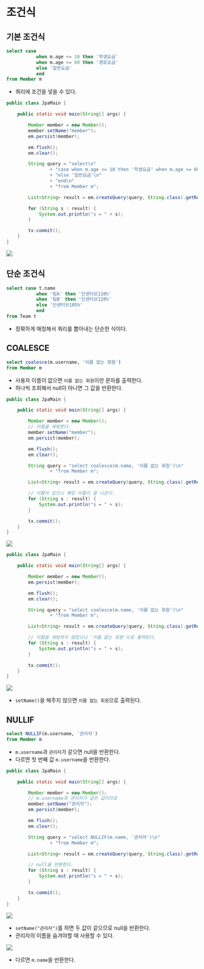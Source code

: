 # 조건식

## 기본 조건식

```sql
select case
           when m.age <= 10 then '학생요금'
           when m.age >= 60 then '경로요금'
           else '일반요금'
           end
from Member m
```

- 쿼리에 조건을 넣을 수 있다.

```java
public class JpaMain {

    public static void main(String[] args) {

        Member member = new Member();
        member.setName("member");
        em.persist(member);

        em.flush();
        em.clear();

        String query = "select\n"
                + "case when m.age <= 10 then '학생요금' when m.age >= 60 then '경로요금'\n"
                + "else '일반요금'\n"
                + "end\n"
                + "from Member m";

        List<String> result = em.createQuery(query, String.class).getResultList();

        for (String s : result) {
            System.out.println("s = " + s);
        }

        tx.commit();
    }
}
```

![](../../.gitbook/assets/kimyounghan-orm-jpa/10/screenshot%202021-05-23%20오후%2012.54.15.png)

## 단순 조건식

```sql
select case t.name
           when '팀A' then '인센티브110%'
           when '팀B' then '인센티브120%'
           else '인센티브105%'
           end
from Team t
```

- 정확하게 매칭해서 쿼리를 뽑아내는 단순한 식이다.

## COALESCE

```sql
select coalesce(m.username, '이름 없는 회원')
from Member m
```

- 사용자 이름이 없으면 `이름 없는 회원`이란 문자를 출력한다.
- 하나씩 조회해서 null이 아니면 그 값을 반환한다.

```java
public class JpaMain {

    public static void main(String[] args) {

        Member member = new Member();
        // 이름을 세팅한다.
        member.setName("member");
        em.persist(member);

        em.flush();
        em.clear();

        String query = "select coalesce(m.name, '이름 없는 회원')\n"
                + "from Member m";

        List<String> result = em.createQuery(query, String.class).getResultList();

        // 이름이 있으니 해당 이름이 잘 나온다.
        for (String s : result) {
            System.out.println("s = " + s);
        }

        tx.commit();
    }
}

```

![](../../.gitbook/assets/kimyounghan-orm-jpa/10/screenshot%202021-05-23%20오후%2012.58.04.png)

```java
public class JpaMain {

    public static void main(String[] args) {

        Member member = new Member();
        em.persist(member);

        em.flush();
        em.clear();

        String query = "select coalesce(m.name, '이름 없는 회원')\n"
                + "from Member m";

        List<String> result = em.createQuery(query, String.class).getResultList();

        // 이름을 세팅하지 않았으니 '이름 없는 회원'으로 출력된다.
        for (String s : result) {
            System.out.println("s = " + s);
        }

        tx.commit();
    }
}

```

![](../../.gitbook/assets/kimyounghan-orm-jpa/10/screenshot%202021-05-23%20오후%2012.58.19.png)

- `setName()`을 해주지 않으면 `이름 없는 회원`으로 출력된다.

## NULLIF

```sql
select NULLIF(m.username, '관리자')
from Member m
```

- `m.username`과 `관리자`가 같으면 null을 반환한다.
- 다르면 첫 번째 값 `m.username`을 반환한다.

```java
public class JpaMain {

    public static void main(String[] args) {

        Member member = new Member();
        // m.username과 관리자가 같은 값이므로
        member.setName("관리자");
        em.persist(member);

        em.flush();
        em.clear();

        String query = "select NULLIF(m.name, '관리자')\n"
                + "from Member m";

        List<String> result = em.createQuery(query, String.class).getResultList();

        // null을 반환한다.
        for (String s : result) {
            System.out.println("s = " + s);
        }

        tx.commit();
    }
}

```

![](../../.gitbook/assets/kimyounghan-orm-jpa/10/screenshot%202021-05-23%20오후%201.01.17.png)

- `setName("관리자")`를 하면 두 값이 같으므로 null을 반환한다.
- 관리자의 이름을 숨겨야할 때 사용할 수 있다.

![](../../.gitbook/assets/kimyounghan-orm-jpa/10/screenshot%202021-05-23%20오후%201.01.03.png)

- 다르면 `m.name`을 반환한다.
